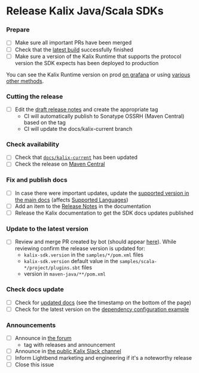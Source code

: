# Release Kalix Java/Scala SDKs

### Prepare

- [ ] Make sure all important PRs have been merged
- [ ] Check that the [latest build](https://app.circleci.com/pipelines/github/lightbend/kalix-jvm-sdk?branch=main) successfully finished
- [ ] Make sure a version of the Kalix Runtime that supports the protocol version the SDK expects has been deployed to production

You can see the Kalix Runtime version on prod [on grafana](https://lightbendcloud.grafana.net/d/2n4jVuw7z/prod-kalix-metrics?orgId=1) or using [various other methods](https://github.com/lightbend/kalix/wiki/Versioning-and-how-to-determine-what-version-is-running).

### Cutting the release 

- [ ] Edit the [draft release notes](https://github.com/lightbend/kalix-jvm-sdk/releases) and create the appropriate tag
    - CI will automatically publish to Sonatype OSSRH (Maven Central) based on the tag
    - CI will update the docs/kalix-current branch

### Check availability

- [ ] Check that [`docs/kalix-current`](https://github.com/lightbend/kalix-jvm-sdk/commits/docs/kalix-current) has been updated
- [ ] Check the release on [Maven Central](https://repo1.maven.org/maven2/io/kalix/kalix-jvm-core-sdk/)

### Fix and publish docs

- [ ] In case there were important updates, update the [supported version in the main docs](https://github.com/lightbend/kalix-docs/blob/main/docs/modules/ROOT/partials/include.adoc#L21) (affects [Supported Languages](https://docs.kalix.io/sdk-support/supported-languages.html))
- [ ] Add an item to the [Release Notes](https://github.com/lightbend/kalix-docs/blob/main/docs/modules/release-notes/pages/index.adoc) in the documentation
- [ ] Release the Kalix documentation to get the SDK docs updates published

### Update to the latest version
 
- [ ] Review and merge PR created by bot (should appear [here](https://github.com/lightbend/kalix-jvm-sdk/pulls?q=is%3Apr+is%3Aopen+auto+pr+)). While reviewing confirm the release version is updated for:
    - `kalix-sdk.version` in the `samples/*/pom.xml` files
    - `kalix-sdk.version` default value in the `samples/scala-*/project/plugins.sbt` files 
    - version in `maven-java/**/pom.xml`
 
### Check docs update

- [ ] Check for [updated docs](https://docs.kalix.io/index.html) (see the timestamp on the bottom of the page)
- [ ] Check for the latest version on the [dependency configuration example](https://docs.kalix.io/java-protobuf/index.html#_reference_the_kalix_protobuf_sdks) 

### Announcements

- [ ] Announce in [the forum](https://discuss.kalix.io/)
  - tag with releases and announcement
- [ ] Announce in [the public Kalix Slack channel](https://kalixworld.slack.com/archives/C05CBK0VCKH)
- [ ] Inform Lightbend marketing and engineering if it's a noteworthy release
- [ ] Close this issue
